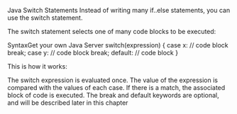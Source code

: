 Java Switch Statements
Instead of writing many if..else statements, you can use the switch statement.

The switch statement selects one of many code blocks to be executed:


SyntaxGet your own Java Server
switch(expression) {
  case x:
    // code block
    break;
  case y:
    // code block
    break;
  default:
    // code block
}



This is how it works:

The switch expression is evaluated once.
The value of the expression is compared with the values of each case.
If there is a match, the associated block of code is executed.
The break and default keywords are optional, and will be described later in this chapter